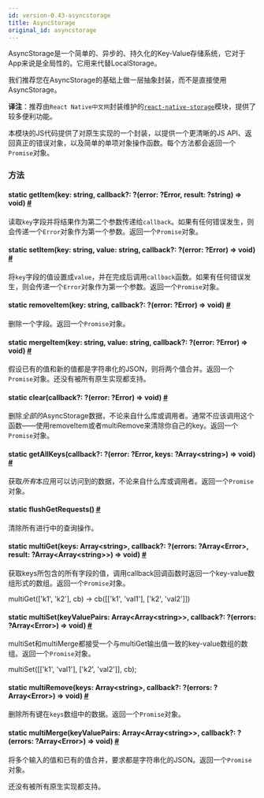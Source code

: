 ```yaml
---
id: version-0.43-asyncstorage
title: AsyncStorage
original_id: asyncstorage
---
```


AsyncStorage是一个简单的、异步的、持久化的Key-Value存储系统，它对于App来说是全局性的。它用来代替LocalStorage。

我们推荐您在AsyncStorage的基础上做一层抽象封装，而不是直接使用AsyncStorage。  

__译注__：推荐由`React Native中文网`封装维护的[`react-native-storage`](https://github.com/sunnylqm/react-native-storage/blob/master/README-CHN.md)模块，提供了较多便利功能。

本模块的JS代码提供了对原生实现的一个封装，以提供一个更清晰的JS API、返回真正的错误对象，以及简单的单项对象操作函数。每个方法都会返回一个`Promise`对象。

### 方法

<div class="props">
	<div class="prop">
		<h4 class="propTitle"><a class="anchor" name="getitem"></a><span class="propType">static </span>getItem<span class="propType">(key: string, callback?: ?(error: ?Error, result: ?string) =&gt; void)</span> <a class="hash-link" href="#getitem">#</a></h4>
		<div>
			<p>读取<code>key</code>字段并将结果作为第二个参数传递给<code>callback</code>。如果有任何错误发生，则会传递一个<code>Error</code>对象作为第一个参数。返回一个<code>Promise</code>对象。</p>
		</div>
	</div>
	<div class="prop">
		<h4 class="propTitle"><a class="anchor" name="setitem"></a><span class="propType">static </span>setItem<span class="propType">(key: string, value: string, callback?: ?(error: ?Error) =&gt; void)</span> <a class="hash-link" href="#setitem">#</a></h4>
		<div>
			<p>将<code>key</code>字段的值设置成<code>value</code>，并在完成后调用<code>callback</code>函数。如果有任何错误发生，则会传递一个<code>Error</code>对象作为第一个参数。返回一个<code>Promise</code>对象。</p>
		</div>
	</div>
	<div class="prop">
		<h4 class="propTitle"><a class="anchor" name="removeitem"></a><span class="propType">static </span>removeItem<span class="propType">(key: string, callback?: ?(error: ?Error) =&gt; void)</span> <a class="hash-link" href="#removeitem">#</a></h4>
		<div>
			<p>删除一个字段。返回一个<code>Promise</code>对象。</p>
		</div>
	</div>
	<div class="prop">
		<h4 class="propTitle"><a class="anchor" name="mergeitem"></a><span class="propType">static </span>mergeItem<span class="propType">(key: string, value: string, callback?: ?(error: ?Error) =&gt; void)</span> <a class="hash-link" href="#mergeitem">#</a></h4>
		<div>
			<p>假设已有的值和新的值都是字符串化的JSON，则将两个值合并。返回一个<code>Promise</code>对象。还没有被所有原生实现都支持。</p>
		</div>
	</div>
	<div class="prop">
		<h4 class="propTitle"><a class="anchor" name="clear"></a><span class="propType">static </span>clear<span class="propType">(callback?: ?(error: ?Error) =&gt; void)</span> <a class="hash-link" href="#clear">#</a></h4>
		<div>
			<p>删除<em>全部的</em>AsyncStorage数据，不论来自什么库或调用者。通常不应该调用这个函数——使用removeItem或者multiRemove来清除你自己的key。返回一个<code>Promise</code>对象。</p>
		</div>
	</div>
	<div class="prop">
		<h4 class="propTitle"><a class="anchor" name="getallkeys"></a><span class="propType">static </span>getAllKeys<span class="propType">(callback?: ?(error: ?Error, keys: ?Array&lt;string&gt;) =&gt; void)</span> <a class="hash-link" href="#getallkeys">#</a></h4>
		<div>
			<p>获取<em>所有</em>本应用可以访问到的数据，不论来自什么库或调用者。返回一个<code>Promise</code>对象。</p>
		</div>
	</div>
	<div class="prop"><h4 class="propTitle"><a class="anchor" name="flushgetrequests"></a><span class="propType">static </span>flushGetRequests<span class="propType">()</span> <a class="hash-link" href="#flushgetrequests">#</a></h4><div><p>清除所有进行中的查询操作。</p></div></div>
	<div class="prop">
		<h4 class="propTitle"><a class="anchor" name="multiget"></a><span class="propType">static </span>multiGet<span class="propType">(keys: Array&lt;string&gt;, callback?: ?(errors: ?Array&lt;Error&gt;, result: ?Array&lt;Array&lt;string&gt;&gt;) =&gt; void)</span> <a class="hash-link" href="#multiget">#</a></h4>
		<div>
			<p>获取keys所包含的所有字段的值，调用callback回调函数时返回一个key-value数组形式的数组。返回一个<code>Promise</code>对象。</p>
			<p>  multiGet(['k1', 'k2'], cb) -&gt; cb([['k1', 'val1'], ['k2', 'val2']])</p>
		</div>
	</div>
	<div class="prop">
		<h4 class="propTitle"><a class="anchor" name="multiset"></a><span class="propType">static </span>multiSet<span class="propType">(keyValuePairs: Array&lt;Array&lt;string&gt;&gt;, callback?: ?(errors: ?Array&lt;Error&gt;) =&gt; void)</span> <a class="hash-link" href="#multiset">#</a></h4>
		<div>
			<p>multiSet和multiMerge都接受一个与multiGet输出值一致的key-value数组的数组。返回一个<code>Promise</code>对象。</p>
			<p>  multiSet([['k1', 'val1'], ['k2', 'val2']], cb);</p>
		</div>
	</div>
	<div class="prop">
		<h4 class="propTitle"><a class="anchor" name="multiremove"></a><span class="propType">static </span>multiRemove<span class="propType">(keys: Array&lt;string&gt;, callback?: ?(errors: ?Array&lt;Error&gt;) =&gt; void)</span> <a class="hash-link" href="#multiremove">#</a></h4>
		<div>
			<p>删除所有键在<code>keys</code>数组中的数据。返回一个<code>Promise</code>对象。</p>
		</div>
	</div>
	<div class="prop">
		<h4 class="propTitle"><a class="anchor" name="multimerge"></a><span class="propType">static </span>multiMerge<span class="propType">(keyValuePairs: Array&lt;Array&lt;string&gt;&gt;, callback?: ?(errors: ?Array&lt;Error&gt;) =&gt; void)</span> <a class="hash-link" href="#multimerge">#</a></h4>
		<div>
			<p>将多个输入的值和已有的值合并，要求都是字符串化的JSON。返回一个<code>Promise</code>对象。</p>
			<p>还没有被所有原生实现都支持。</p>
		</div>
	</div>
</div>
